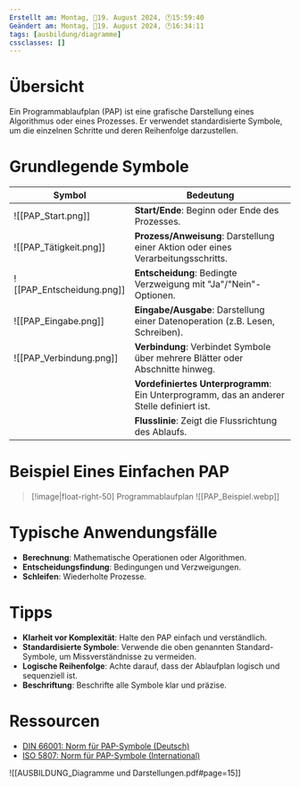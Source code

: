 ```yaml
---
Erstellt am: Montag, 📅19. August 2024, 🕐15:59:40
Geändert am: Montag, 📅19. August 2024, 🕐16:34:11
tags: [ausbildung/diagramme]
cssclasses: []
---
```


# Übersicht

Ein Programmablaufplan (PAP) ist eine grafische Darstellung eines Algorithmus oder eines Prozesses. Er verwendet standardisierte Symbole, um die einzelnen Schritte und deren Reihenfolge darzustellen.

# Grundlegende Symbole

| Symbol                    | Bedeutung                                                                                 |
| ------------------------- | ----------------------------------------------------------------------------------------- |
| ![[PAP_Start.png]]        | **Start/Ende**: Beginn oder Ende des Prozesses.                                           |
| ![[PAP_Tätigkeit.png]]    | **Prozess/Anweisung**: Darstellung einer Aktion oder eines Verarbeitungsschritts.         |
| ![[PAP_Entscheidung.png]] | **Entscheidung**: Bedingte Verzweigung mit "Ja"/"Nein"-Optionen.                          |
| ![[PAP_Eingabe.png]]      | **Eingabe/Ausgabe**: Darstellung einer Datenoperation (z.B. Lesen, Schreiben).            |
| ![[PAP_Verbindung.png]]   | **Verbindung**: Verbindet Symbole über mehrere Blätter oder Abschnitte hinweg.            |
|                           | **Vordefiniertes Unterprogramm**: Ein Unterprogramm, das an anderer Stelle definiert ist. |
|                           | **Flusslinie**: Zeigt die Flussrichtung des Ablaufs.                                      |

# Beispiel Eines Einfachen PAP

> [!image|float-right-50] Programmablaufplan
> ![[PAP_Beispiel.webp]]

# Typische Anwendungsfälle

- **Berechnung**: Mathematische Operationen oder Algorithmen.
- **Entscheidungsfindung**: Bedingungen und Verzweigungen.
- **Schleifen**: Wiederholte Prozesse.

# Tipps

- **Klarheit vor Komplexität**: Halte den PAP einfach und verständlich.
- **Standardisierte Symbole**: Verwende die oben genannten Standard-Symbole, um Missverständnisse zu vermeiden.
- **Logische Reihenfolge**: Achte darauf, dass der Ablaufplan logisch und sequenziell ist.
- **Beschriftung**: Beschrifte alle Symbole klar und präzise.

# Ressourcen

- [DIN 66001: Norm für PAP-Symbole (Deutsch)](https://www.din.de)
- [ISO 5807: Norm für PAP-Symbole (International)](https://www.iso.org)

![[AUSBILDUNG_Diagramme und Darstellungen.pdf#page=15]]